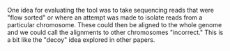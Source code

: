 One idea for evaluating the tool was to take sequencing reads that were "flow sorted" or where an attempt was made to isolate reads from a particular chromosome.  These could then be aligned to the whole genome and we could call the alignments to other chromosomes "incorrect."  This is a bit like the "decoy" idea explored in other papers.